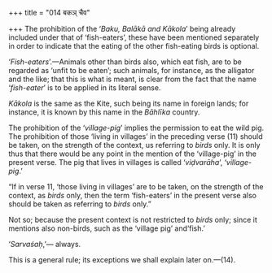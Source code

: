 +++
title = "014 बकञ् चैव"

+++
The prohibition of the ‘*Baku, Balākā and* *Kākola*’ being already
included under that of ‘fish-eaters’, these have been mentioned
separately in order to indicate that the eating of the other fish-eating
birds is optional.

‘*Fish-eaters*’.—Animals other than birds also, which eat fish, are to
be regarded as ‘unfit to be eaten’; such animals, for instance, as the
alligator and the like; that this is what is meant, is clear from the
fact that the name ‘*fish-eater*’ is to be applied in its literal sense.

*Kākola* is the same as the Kite, such being its name in foreign lands;
for instance, it is known by this name in the *Bāhlīka* country.

The prohibition of the ‘*village-pig*’ implies the permission to eat the
wild pig. The prohibition of those ‘living in villages’ in the preceding
verse (11) should be taken, on the strength of the context, us referring
to *birds* only. It is only thus that there would be any point in the
mention of the ‘village-pig’ in the present verse. The pig that lives in
villages is called ‘*viḍvarāha*’, ‘*village-pig*.’

“If in verse 11, ‘those living in villages’ are to be taken, on the
strength of the context, as *birds* only, then the term ‘fish-eaters’ in
the present verse also should be taken as referring to *birds* only.”

Not so; because the present context is not restricted to *birds* only;
since it mentions also non-birds, such as the ‘village pig’ and‘fish.’

‘*Sarvaśaḥ*,’— always.

This is a general rule; its exceptions we shall explain later on.—(14).


